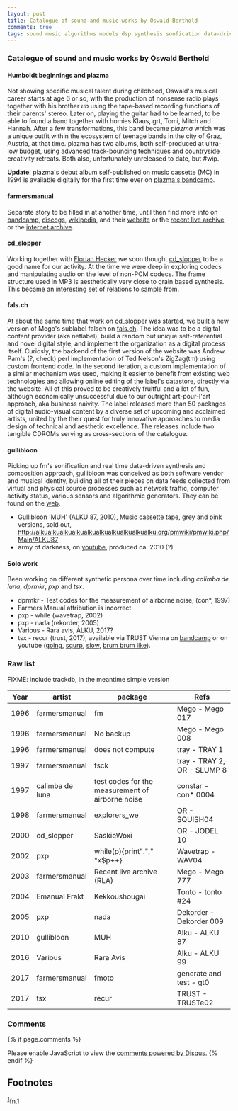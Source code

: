 ```yaml
---
layout: post
title: Catalogue of sound and music works by Oswald Berthold
comments: true
tags: sound music algorithms models dsp synthesis sonfication data-driven-audio digital-musician aesthetics-ng
---
```


### Catalogue of sound and music works by Oswald Berthold



#### Humboldt beginnings and plazma

Not showing specific musical talent during childhood, Oswald's musical career starts at age 6 or so, with the production of nonsense radio plays together with his brother *ub* using the tape-based recording functions of their parents' stereo. Later on, playing the guitar had to be learned, to be able to found a band together with homies Klaus, grt, Tomi, Mitch and Hannah. After a few transformations, this band became *plazma* which was a unique outfit within the ecosystem of teenage bands in the city of Graz, Austria, at that time. plazma has two albums, both self-produced at ultra-low budget, using advanced track-bouncing techniques and countryside creativity retreats. Both also, unfortunately unreleased to date, but \#wip.

**Update**: plazma's debut album self-published on music cassette (MC) in 1994 is available digitally for the first time ever on [plazma's bandcamp](https://plazmagraz.bandcamp.com/releases).

#### farmersmanual

Separate story to be filled in at another time, until then find more info on [bandcamp](https://farmersmanual.bandcamp.com/), [discogs](https://www.discogs.com/artist/356-Farmers-Manual), [wikipedia](https://en.wikipedia.org/wiki/Farmers_Manual), and their [website](http://web.fm) or the [recent live archive](http://rla.web.fm) or the [internet archive](https://archive.org/search.php?query=farmersmanual).

#### cd\_slopper

Working together with [Florian Hecker](http://florianhecker.blogspot.com/) we soon thought [cd\_slopper](https://www.discogs.com/artist/11328-CD_slopper) to be a good name for our activity. At the time we were deep in exploring codecs and manipulating audio on the level of non-PCM codecs. The frame structure used in MP3 is aesthetically very close to grain based synthesis. This became an interesting set of relations to sample from.

#### fals.ch

At about the same time that work on cd\_slopper was started, we built a new version of Mego's sublabel falsch on [fals.ch](https://web.archive.org/web/19991218005216/http://fals.ch). The idea was to be a digital content provider (aka netlabel), build a random but unique self-referential and novel digital style, and implement the organization as a digital process itself. Curiosly, the backend of the first version of the website was Andrew Pam's (?, check) perl implementation of Ted Nelson's ZigZag(tm) using custom frontend code. In the second iteration, a custom implementation of a similar mechanism was used, making it easier to benefit from existing web technologies and allowing online editing of the label's datastore, directly via the website. All of this proved to be creatively fruitful and a lot of fun, although economically unsuccessful due to our outright art-pour-l'art approach, aka business naivity. The label released more than 50 packages of digital audio-visual content by a diverse set of upcoming and acclaimed artists, united by the their quest for truly innovative approaches to media design of technical and aesthetic excellence. The releases include two tangible CDROMs serving as cross-sections of the catalogue.

#### gullibloon

Picking up fm's sonification and real time data-driven synthesis and composition approach, gullibloon was conceived as both software vendor and musical identity, building all of their pieces on data feeds collected from virtual and physical source processes such as network traffic, computer activity status, various sensors and algorithmic generators. They can be found on the [web](https://gullibloon.org).

-   Gullibloon 'MUH' (ALKU 87, 2010), Music cassette tape, grey and pink versions, sold out, <http://alkualkualkualkualkualkualkualkualkualku.org/pmwiki/pmwiki.php/Main/ALKU87>
-   army of darkness, on [youtube](https://www.youtube.com/watch?v=a7nEPDXEioM&t=28s), produced ca. 2010 (?)

#### Solo work

Been working on different synthetic persona over time including *calimba de luna*, *dprmkr*, *pxp* and *tsx*.

-   dprmkr - Test codes for the measurement of airborne noise, (con\*, 1997)
-   Farmers Manual attribution is incorrect
-   pxp - while (wavetrap, 2002)
-   pxp - nada (rekorder, 2005)
-   Various - Rara avis, ALKU, 2017?
-   tsx - recur (trust, 2017), available via TRUST Vienna on [bandcamp](https://trust.bandcamp.com/album/recur) or on youtube ([going](https://www.youtube.com/watch?v=K6gjx773udo), [squrp](https://www.youtube.com/watch?v=lSqJ-OmqtDA), [slow](https://www.youtube.com/watch?v=-MyBKmX7xpA), [brum brum like](https://www.youtube.com/watch?v=oEtSrK6kbO4)).

### Raw list

FIXME: include trackdb, in the meantime simple version

| **Year** | **artist**      | **package**                                      | **Refs**                    |
| -------- | --------------- | ------------------------------------------------ | --------------------------- |
| 1996     | farmersmanual   | fm                                               | Mego - Mego 017             |
| 1996     | farmersmanual   | No backup                                        | Mego - Mego 008             |
| 1996     | farmersmanual   | does not compute                                 | tray - TRAY 1               |
| 1997     | farmersmanual   | fsck                                             | tray - TRAY 2, OR - SLUMP 8 |
| 1997     | calimba de luna | test codes for the measurement of airborne noise | constar - con\* 0004        |
| 1998     | farmersmanual   | explorers\_we                                    | OR - SQUISH04               |
| 2000     | cd\_slopper     | SaskieWoxi                                       | OR - JODEL 10               |
| 2002     | pxp             | while(p){print"."," "x$p++}                      | Wavetrap - WAV04            |
| 2003     | farmersmanual   | Recent live archive (RLA)                        | Mego - Mego 777             |
| 2004     | Emanual Frakt   | Kekkoushougai                                    | Tonto - tonto \#24          |
| 2005     | pxp             | nada                                             | Dekorder - Dekorder 009     |
| 2010     | gullibloon      | MUH                                              | Alku - ALKU 87              |
| 2016     | Various         | Rara Avis                                        | Alku - ALKU 99              |
| 2017     | farmersmanual   | fmoto                                            | generate and test - gt0     |
| 2017     | tsx             | recur                                            | TRUST - TRUSTe02            |

<!--
References: autopop, augmented creativity, augmented editing,
teaching, game sounds, sonification, information sound scapes.
-->

<!-- {% include archive.html %} -->

### Comments

{% if page.comments %}
<div id="disqus_thread"></div>
<script>

/**
*  RECOMMENDED CONFIGURATION VARIABLES: EDIT AND UNCOMMENT THE SECTION BELOW TO INSERT DYNAMIC VALUES FROM YOUR PLATFORM OR CMS.
*  LEARN WHY DEFINING THESE VARIABLES IS IMPORTANT: https://disqus.com/admin/universalcode/#configuration-variables*/
/*
var disqus_config = function () {
this.page.url = PAGE_URL;  // Replace PAGE_URL with your page's canonical URL variable
this.page.identifier = PAGE_IDENTIFIER; // Replace PAGE_IDENTIFIER with your page's unique identifier variable
};
*/
(function() { // DON'T EDIT BELOW THIS LINE
var d = document, s = d.createElement('script');
s.src = '//x75.disqus.com/embed.js';
s.setAttribute('data-timestamp', +new Date());
(d.head || d.body).appendChild(s);
})();
</script>
<noscript>Please enable JavaScript to view the <a href="https://disqus.com/?ref_noscript">comments powered by Disqus.</a></noscript>
{% endif %}


Footnotes
---------

<sup><a id="fn.1" href="#fnr.1">1</a></sup>fn.1
